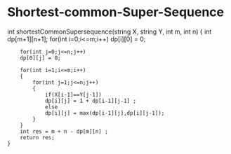# Shortest-common-Super-Sequence

int shortestCommonSupersequence(string X, string Y, int m, int n)
    {
         int dp[m+1][n+1];
        for(int i=0;i<=m;i++)
        dp[i][0] = 0;
        
        for(int j=0;j<=n;j++)
        dp[0][j] = 0;
        
        for(int i=1;i<=m;i++)
        {
            for(int j=1;j<=n;j++)
            {
                if(X[i-1]==Y[j-1])
                dp[i][j] = 1 + dp[i-1][j-1] ;
                else
                dp[i][j] = max(dp[i-1][j],dp[i][j-1]);
            }
        }
        int res = m + n - dp[m][n] ;
        return res;
    }
